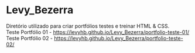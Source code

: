 # Levy_Bezerra
Diretório utilizado para criar portfólios testes e treinar HTML & CSS.   
Teste Portfólio 01 - https://levyhb.github.io/Levy_Bezerra/portfolio-teste-01/
Teste Portfólio 02 - https://levyhb.github.io/Levy_Bezerra/portfolio-teste-02/
